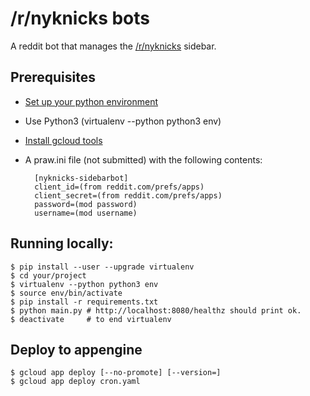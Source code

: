 # /r/nyknicks bots

A reddit bot that manages the [/r/nyknicks](https://www.reddit.com/r/NYKnicks/)
sidebar.

## Prerequisites
* [Set up your python environment](https://cloud.google.com/python/setup)
* Use Python3 (virtualenv --python python3 env)
* [Install gcloud tools](https://cloud.google.com/sdk/)
* A praw.ini file (not submitted) with the following contents:

        [nyknicks-sidebarbot]
        client_id=(from reddit.com/prefs/apps)
        client_secret=(from reddit.com/prefs/apps)
        password=(mod password)
        username=(mod username)

## Running locally:

    $ pip install --user --upgrade virtualenv
    $ cd your/project
    $ virtualenv --python python3 env
    $ source env/bin/activate
    $ pip install -r requirements.txt
    $ python main.py # http://localhost:8080/healthz should print ok.
    $ deactivate     # to end virtualenv

## Deploy to appengine

    $ gcloud app deploy [--no-promote] [--version=]
    $ gcloud app deploy cron.yaml
